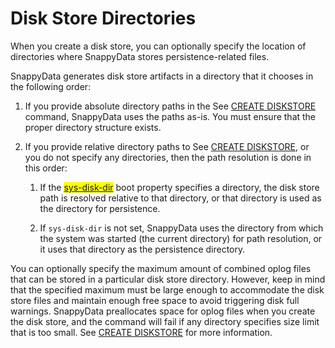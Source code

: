 # Disk Store Directories

When you create a disk store, you can optionally specify the location of directories where SnappyData stores persistence-related files.

SnappyData generates disk store artifacts in a directory that it chooses in the following order:

1.  If you provide absolute directory paths in the See [CREATE DISKSTORE](../../../reference/sql_reference/create-diskstore.md) command, SnappyData uses the paths as-is. You must ensure that the proper directory structure exists.

2.  If you provide relative directory paths to See [CREATE DISKSTORE](../../../reference/sql_reference/create-diskstore.md), or you do not specify any directories, then the path resolution is done in this order:
    1.  If the <mark>[sys-disk-dir]()</mark> boot property specifies a directory, the disk store path is resolved relative to that directory, or that directory is used as the directory for persistence.

    2.  If `sys-disk-dir` is not set, SnappyData uses the directory from which the system was started (the current directory) for path resolution, or it uses that directory as the persistence directory.

You can optionally specify the maximum amount of combined oplog files that can be stored in a particular disk store directory. However, keep in mind that the specified maximum must be large enough to accommodate the disk store files and maintain enough free space to avoid triggering disk full warnings. SnappyData preallocates space for oplog files when you create the disk store, and the command will fail if any directory specifies size limit that is too small. See [CREATE DISKSTORE](../../../reference/sql_reference/create-diskstore.md) for more information.


